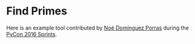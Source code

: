 Find Primes
===========
Here is an example tool contributed by [Noé Domínguez Porras](https://github.com/poguez) during the [PyCon 2016 Sprints](https://us.pycon.org/2016/community/sprints/).
